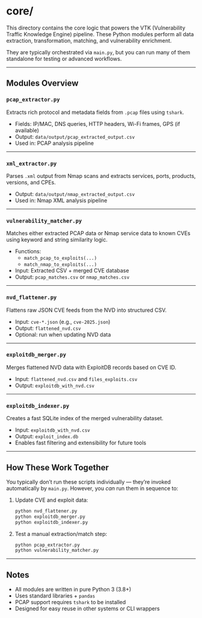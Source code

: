 # core/

This directory contains the core logic that powers the VTK (Vulnerability Traffic Knowledge Engine) pipeline. These Python modules perform all data extraction, transformation, matching, and vulnerability enrichment.

They are typically orchestrated via `main.py`, but you can run many of them standalone for testing or advanced workflows.

---

## Modules Overview

### `pcap_extractor.py`
Extracts rich protocol and metadata fields from `.pcap` files using `tshark`.

- Fields: IP/MAC, DNS queries, HTTP headers, Wi-Fi frames, GPS (if available)
- Output: `data/output/pcap_extracted_output.csv`
- Used in: PCAP analysis pipeline

---

### `xml_extractor.py`
Parses `.xml` output from Nmap scans and extracts services, ports, products, versions, and CPEs.

- Output: `data/output/nmap_extracted_output.csv`
- Used in: Nmap XML analysis pipeline

---

### `vulnerability_matcher.py`
Matches either extracted PCAP data or Nmap service data to known CVEs using keyword and string similarity logic.

- Functions:
  - `match_pcap_to_exploits(...)`
  - `match_nmap_to_exploits(...)`
- Input: Extracted CSV + merged CVE database
- Output: `pcap_matches.csv` or `nmap_matches.csv`

---

### `nvd_flattener.py`
Flattens raw JSON CVE feeds from the NVD into structured CSV.

- Input: `cve-*.json` (e.g., `cve-2025.json`)
- Output: `flattened_nvd.csv`
- Optional: run when updating NVD data

---

### `exploitdb_merger.py`
Merges flattened NVD data with ExploitDB records based on CVE ID.

- Input: `flattened_nvd.csv` and `files_exploits.csv`
- Output: `exploitdb_with_nvd.csv`

---

### `exploitdb_indexer.py`
Creates a fast SQLite index of the merged vulnerability dataset.

- Input: `exploitdb_with_nvd.csv`
- Output: `exploit_index.db`
- Enables fast filtering and extensibility for future tools

---

## How These Work Together

You typically don’t run these scripts individually — they’re invoked automatically by `main.py`. However, you *can* run them in sequence to:

1. Update CVE and exploit data:
   ```bash
   python nvd_flattener.py
   python exploitdb_merger.py
   python exploitdb_indexer.py
   ```

2. Test a manual extraction/match step:
   ```bash
   python pcap_extractor.py
   python vulnerability_matcher.py
   ```

---

## Notes

- All modules are written in pure Python 3 (3.8+)
- Uses standard libraries + `pandas`
- PCAP support requires `tshark` to be installed
- Designed for easy reuse in other systems or CLI wrappers
